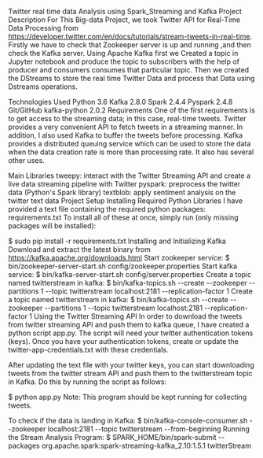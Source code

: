Twitter real time data Analysis using Spark_Streaming and Kafka
Project Description
For This Big-data Project, we took Twitter API for Real-Time Data Processing from https://developer.twitter.com/en/docs/tutorials/stream-tweets-in-real-time. Firstly we have to check that Zookeeper server is up and running ,and then check the Kafka server. Using Apache Kafka first we Created a topic in Jupyter notebook and produce the topic to subscribers with the help of producer and consumers consumes that particular topic. Then we created the DStreams to store the real time Twitter Data and process that Data using Dstreams operations.

Technologies Used
Python 3.6
Kafka 2.8.0
Spark 2.4.4
Pyspark 2.4.8
Git/GitHub
kafka-python 2.0.2
Requirements
One of the first requirements is to get access to the streaming data; in this case, real-time tweets. Twitter provides a very convenient API to fetch tweets in a streaming manner. In addition, I also used Kafka to buffer the tweets before processing. Kafka provides a distributed queuing service which can be used to store the data when the data creation rate is more than processing rate. It also has several other uses.

Main Libraries
tweepy: interact with the Twitter Streaming API and create a live data streaming pipeline with Twitter
pyspark: preprocess the twitter data (Python's Spark library)
textblob: apply sentiment analysis on the twitter text data
Project Setup
Installing Required Python Libraries I have provided a text file containing the required python packages: requirements.txt
To install all of these at once, simply run (only missing packages will be installed):

$ sudo pip install -r requirements.txt
Installing and Initializing Kafka Download and extract the latest binary from https://kafka.apache.org/downloads.html
Start zookeeper service:
$ bin/zookeeper-server-start.sh config/zookeeper.properties
Start kafka service:
$ bin/kafka-server-start.sh config/server.properties
Create a topic named twitterstream in kafka:
$ bin/kafka-topics.sh --create --zookeeper --partitions 1 --topic twitterstream localhost:2181 --replication-factor 1
Create a topic named twitterstream in kafka:
$ bin/kafka-topics.sh --create --zookeeper --partitions 1 --topic twitterstream localhost:2181 --replication-factor 1
Using the Twitter Streaming API In order to download the tweets from twitter streaming API and push them to kafka queue, I have created a python script app.py. The script will need your twitter authentication tokens (keys).
Once you have your authentication tokens, create or update the twitter-app-credentials.txt with these credentials.

After updating the text file with your twitter keys, you can start downloading tweets from the twitter stream API and push them to the twitterstream topic in Kafka. Do this by running the script as follows:

$ python app.py
Note: This program should be kept running for collecting tweets.

To check if the data is landing in Kafka:
$ bin/kafka-console-consumer.sh --zookeeper localhost:2181 --topic twitterstream --from-beginning
Running the Stream Analysis Program:
$ SPARK_HOME/bin/spark-submit --packages org.apache.spark:spark-streaming-kafka_2.10:1.5.1 twitterStream
